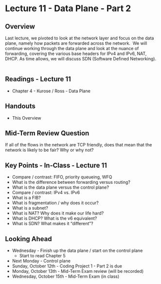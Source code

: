 # Lecture 11 - Data Plane - Part 2

## Overview

Last lecture, we pivoted to look at the network layer and focus on the data plane, namely how packets are forwarded across the network.  We will continue working through the data plane and look at the nuance of forwarding, covering the various base headers for IPv4 and IPv6, NAT, DHCP. As time allows, we will discuss SDN (Software Defined Networking).  

## Readings - Lecture 11

* Chapter 4 - Kurose / Ross - Data Plane

## Handouts

* This Overview

## Mid-Term Review Question

If all of the flows in the network are TCP friendly, does that mean that the network is likely to be fair? Why or why not?

## Key Points - In-Class - Lecture 11

* Compare / contrast: FIFO, priority queueing, WFQ
* What is the difference between forwarding versus routing?
* What is the data plane versus the control plane?
* Compare / contrast: IPv4 vs. IPv6
* What is a FIB?
* What is fragmentation / why does it occur?
* What is a subnet?
* What is NAT? Why does it make our life hard?
* What is DHCP? What is the v6 equivalent?
* What is SDN? What makes it “different”?

## Looking Ahead

* Wednesday - Finish up the data plane / start on the control plane
   * Start to read Chapter 5
* Next Monday - Control plane
* Sunday, October 12th - Coding Project 1 - Part 2 is due
* Monday, October 13th - Mid-Term Exam review (will be recorded)
* Wednesday, October 15th - Mid-Term Exam (in class)